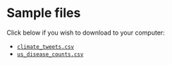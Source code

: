 

# Sample files

Click below if you wish to download to your computer:
- [```climate_tweets.csv```](climate_tweets.csv)
- [```us_disease_counts.csv```](us_disease_counts.csv)
